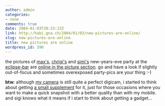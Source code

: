 ```yaml
---
author: admin
categories:
- none
comments: true
date: 2004-01-03T20:23:13Z
link: http://habi.gna.ch/2004/01/03/new-pictures-are-online/
slug: new-pictures-are-online
title: new pictures are online
wordpress_id: 390
---
```


the pictures of [max's](http://habi.gna.ch/pics/Silvester0304/Pages/20.html), [chrigi's](http://habi.gna.ch/pics/Silvester0304/Pages/43.html) and [simi's](http://habi.gna.ch/pics/Silvester0304/Pages/1.html) new-years-eve party at  the [eclipse-bar](http://www.eclipse-bar.ch/) are [online in the picture section](http://habi.gna.ch/pics/Silvester0304/).
go and have a look if slightly out-of-focus and sometimes overexposed party-pics are your thing :-)

**btw**: although [my camera](http://www.steves-digicams.com/2002_reviews/p9.html) is still quite a perfect digicam, i started to think about getting [a small supplement](http://www.steves-digicams.com/2003_reviews/sony_u30.html) for it, just for those occasions where you want to make a quick snapshot with a better quality than with my mobile. and sigi knows what it means if i start to think about getting a gadget...
